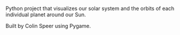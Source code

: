Python project that visualizes our solar system and the orbits of each individual planet around our Sun.

Built by Colin Speer using Pygame.
